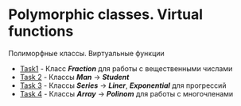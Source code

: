 # Polymorphic classes. Virtual functions

Полиморфные классы. Виртуальные функции

- [Task1](https://github.com/Drapegnik/bsu/tree/master/programming/c%2B%2B/lab9/task1) -
  Класс **_Fraction_** для работы с вещественными числами
- [Task 2](https://github.com/Drapegnik/bsu/tree/master/programming/c%2B%2B/lab9/task2) -
  Классы **_Man_** -> **_Student_**
- [Task 3](https://github.com/Drapegnik/bsu/tree/master/programming/c%2B%2B/lab9/task3) -
  Классы **_Series_** -> **_Liner_**, **_Exponential_** для прогрессий
- [Task 4](https://github.com/Drapegnik/bsu/tree/master/programming/c%2B%2B/lab9/task4) -
  Классы **_Array_** -> **_Polinom_** для работы с многочленами
